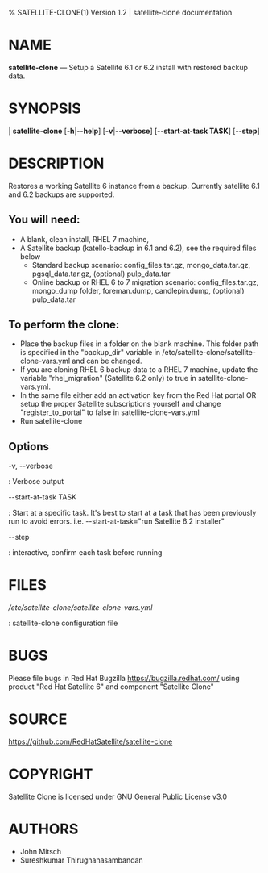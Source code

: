 % SATELLITE-CLONE(1) Version 1.2 | satellite-clone documentation

NAME
====

**satellite-clone** — Setup a Satellite 6.1 or 6.2 install with restored backup data.

SYNOPSIS
========

| **satellite-clone** \[**-h**|**--help**] \[**-v**|**--verbose**] \[**--start-at-task TASK**] \[**--step**]

DESCRIPTION
===========

Restores a working Satellite 6 instance from a backup.
Currently satellite 6.1 and 6.2 backups are supported.

You will need:
--------------

  - A blank, clean install, RHEL 7 machine,
  - A Satellite backup (katello-backup in 6.1 and 6.2), see the required files below
    - Standard backup scenario: config_files.tar.gz, mongo_data.tar.gz, pgsql_data.tar.gz, (optional) pulp_data.tar
    - Online backup or RHEL 6 to 7 migration scenario: config_files.tar.gz, mongo_dump folder, foreman.dump, candlepin.dump, (optional) pulp_data.tar

To perform the clone:
---------------------

  - Place the backup files in a folder on the blank machine. This folder path is specified in the "backup_dir" variable in /etc/satellite-clone/satellite-clone-vars.yml and can be changed.
  - If you are cloning RHEL 6 backup data to a RHEL 7 machine, update the variable "rhel_migration" (Satellite 6.2 only) to true in satellite-clone-vars.yml.
  - In the same file either add an activation key from the Red Hat portal OR setup the proper Satellite subscriptions yourself and change "register_to_portal" to false in satellite-clone-vars.yml
  - Run satellite-clone


Options
-------

-v, --verbose

:  Verbose output

--start-at-task TASK

:  Start at a specific task. It's best to start at a task that has been previously run to avoid errors. i.e. --start-at-task="run Satellite 6.2 installer"

--step

: interactive, confirm each task before running

FILES
=====

*/etc/satellite-clone/satellite-clone-vars.yml*

:   satellite-clone configuration file

BUGS
====

Please file bugs in Red Hat Bugzilla <https://bugzilla.redhat.com/> using product "Red Hat Satellite 6" and component "Satellite Clone"

SOURCE
======

<https://github.com/RedHatSatellite/satellite-clone>

COPYRIGHT
=========

Satellite Clone is licensed under GNU General Public License v3.0

AUTHORS
=======

- John Mitsch
- Sureshkumar Thirugnanasambandan

